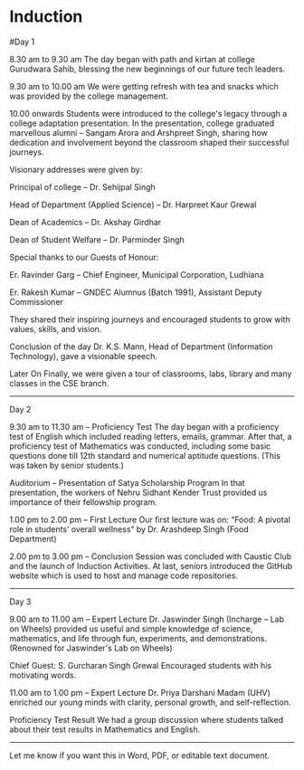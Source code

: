 # Induction

#Day 1

8.30 am to 9.30 am
The day began with path and kirtan at college Gurudwara Sahib, blessing the new beginnings of our future tech leaders.

9.30 am to 10.00 am
We were getting refresh with tea and snacks which was provided by the college management.

10.00 onwards
Students were introduced to the college's legacy through a college adaptation presentation.
In the presentation, college graduated marvellous alumni – Sangam Arora and Arshpreet Singh, sharing how dedication and involvement beyond the classroom shaped their successful journeys.

Visionary addresses were given by:

Principal of college – Dr. Sehijpal Singh

Head of Department (Applied Science) – Dr. Harpreet Kaur Grewal

Dean of Academics – Dr. Akshay Girdhar

Dean of Student Welfare – Dr. Parminder Singh


Special thanks to our Guests of Honour:

Er. Ravinder Garg – Chief Engineer, Municipal Corporation, Ludhiana

Er. Rakesh Kumar – GNDEC Alumnus (Batch 1991), Assistant Deputy Commissioner


They shared their inspiring journeys and encouraged students to grow with values, skills, and vision.

Conclusion of the day
Dr. K.S. Mann, Head of Department (Information Technology), gave a visionable speech.

Later On
Finally, we were given a tour of classrooms, labs, library and many classes in the CSE branch.


---

Day 2

9.30 am to 11.30 am – Proficiency Test
The day began with a proficiency test of English which included reading letters, emails, grammar.
After that, a proficiency test of Mathematics was conducted, including some basic questions done till 12th standard and numerical aptitude questions.
(This was taken by senior students.)

Auditorium – Presentation of Satya Scholarship Program
In that presentation, the workers of Nehru Sidhant Kender Trust provided us importance of their fellowship program.

1.00 pm to 2.00 pm – First Lecture
Our first lecture was on:
“Food: A pivotal role in students’ overall wellness” by Dr. Arashdeep Singh (Food Department)

2.00 pm to 3.00 pm – Conclusion
Session was concluded with Caustic Club and the launch of Induction Activities.
At last, seniors introduced the GitHub website which is used to host and manage code repositories.


---

Day 3

9.00 am to 11.00 am – Expert Lecture
Dr. Jaswinder Singh (Incharge – Lab on Wheels) provided us useful and simple knowledge of science, mathematics, and life through fun, experiments, and demonstrations.
(Renowned for Jaswinder's Lab on Wheels)

Chief Guest: S. Gurcharan Singh Grewal
Encouraged students with his motivating words.

11.00 am to 1.00 pm – Expert Lecture
Dr. Priya Darshani Madam (UHV) enriched our young minds with clarity, personal growth, and self-reflection.

Proficiency Test Result
We had a group discussion where students talked about their test results in Mathematics and English.


---

Let me know if you want this in Word, PDF, or editable text document.
